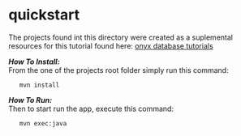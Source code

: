 # quickstart

The projects found int this directory were created as a suplemental resources for this tutorial found here: [onyx database tutorials](http://onyxdevtools.com/learn/tutorials) 

***How To Install:*** <br />
From the one of the projects root folder simply run this command:

       mvn install       

***How To Run:*** <br />
Then to start run the app, execute this command:

       mvn exec:java
